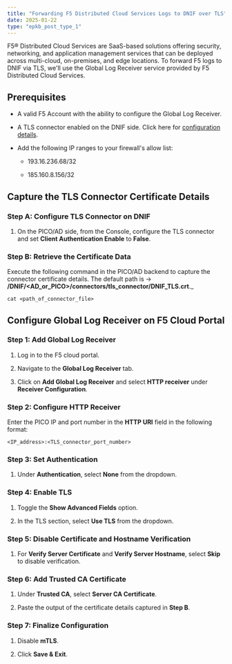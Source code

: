 ```yaml
---
title: "Forwarding F5 Distributed Cloud Services Logs to DNIF over TLS"
date: 2025-01-22
type: "epkb_post_type_1"
---
```


F5® Distributed Cloud Services are SaaS-based solutions offering security, networking, and application management services that can be deployed across multi-cloud, on-premises, and edge locations. To forward F5 logs to DNIF via TLS, we'll use the Global Log Receiver service provided by F5 Distributed Cloud Services.

## **Prerequisites**

- A valid F5 Account with the ability to configure the Global Log Receiver.

- A TLS connector enabled on the DNIF side. Click here for [configuration details](https://www.dnif.it/en/kb/tls).

- Add the following IP ranges to your firewall's allow list:
    - 193.16.236.68/32
    
    - 185.160.8.156/32

## **Capture the TLS Connector Certificate Details**  
  

### **Step A: Configure TLS Connector on DNIF**

1. On the PICO/AD side, from the Console, configure the TLS connector and set **Client Authentication Enable** to **False**.

### **Step B: Retrieve the Certificate Data**

Execute the following command in the PICO/AD backend to capture the connector certificate details. The default path is -> **/DNIF/&lt;AD_or_PICO&gt;/connectors/tls_connector/DNIF_TLS.crt**._

```
cat <path_of_connector_file>
```

## **Configure Global Log Receiver on F5 Cloud Portal**

### **Step 1: Add Global Log Receiver**

1. Log in to the F5 cloud portal.

3. Navigate to the **Global Log Receiver** tab.

5. Click on **Add Global Log Receiver** and select **HTTP receiver** under **Receiver Configuration**.

### **Step 2: Configure HTTP Receiver**

Enter the PICO IP and port number in the **HTTP URI** field in the following format:

```
<IP_address>:<TLS_connector_port_number>
```

### **Step 3: Set Authentication**

1. Under **Authentication**, select **None** from the dropdown.

### **Step 4: Enable TLS**

1. Toggle the **Show Advanced Fields** option.

3. In the TLS section, select **Use TLS** from the dropdown.

### **Step 5: Disable Certificate and Hostname Verification**

1. For **Verify Server Certificate** and **Verify Server Hostname**, select **Skip** to disable verification.

### **Step 6: Add Trusted CA Certificate**

1. Under **Trusted CA**, select **Server CA Certificate**.

3. Paste the output of the certificate details captured in **Step B**.

### **Step 7: Finalize Configuration**

1. Disable **mTLS**.

3. Click **Save & Exit**.
